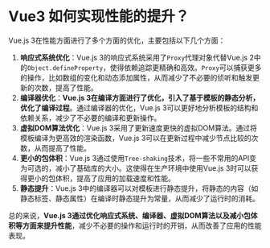 # Vue3 如何实现性能的提升？

Vue.js 3在性能方面进行了多个方面的优化，主要包括以下几个方面：

1. **响应式系统优化**：Vue.js 3的响应式系统采用了`Proxy`代理对象代替Vue.js 2中的`Object.defineProperty`，使得依赖追踪更精确和高效。`Proxy`可以捕获更多的操作，比如数组的变化和动态添加属性，从而减少了不必要的侦听和触发更新的次数，提高了性能。
2. **编译器优化**：**Vue.js 3在编译方面进行了优化，引入了基于模板的静态分析，优化了编译过程**。通过编译器的优化，Vue.js 3可以更好地分析模板的结构和依赖关系，减少了不必要的编译和更新操作。
3. **虚拟DOM算法优化**：Vue.js 3采用了更新速度更快的虚拟DOM算法。通过将模板编译为更高效的渲染函数，Vue.js 3可以在更新过程中减少节点比较的次数，从而提高了性能。
4. **更小的包体积**：Vue.js 3通过使用`Tree-shaking`技术，将一些不常用的API变为可选的，减小了基础库的大小。这使得在生产环境中使用Vue.js 3时可以获得更小的包体积，提高了应用的加载速度和性能。
5. **静态提升**：Vue.js 3中的编译器可以对模板进行静态提升，将静态的内容（如静态标签、静态属性）在编译时静态提升为常量，从而减少了运行时的消耗。

总的来说，**Vue.js 3通过优化响应式系统、编译器、虚拟DOM算法以及减小包体积等方面来提升性能**，减少不必要的操作和运行时的开销，从而改善了应用的性能表现。